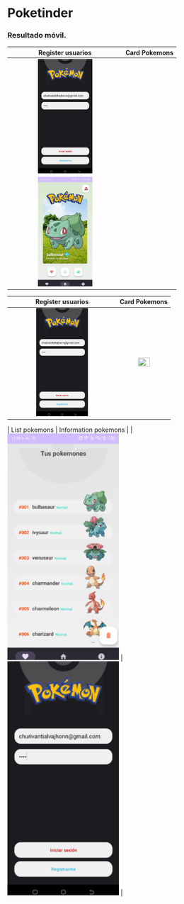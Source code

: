 # Poketinder 

### Resultado móvil.

|                              Register usuarios                               |                               Card Pokemons                                  |
|:----------------------------------------------------------------------------:|:----------------------------------------------------------------------------:|
| <img src="https://github.com/Jhonchuri11/GestorDocumental_Frontend_Busqueda/blob/master/R1-app/register-user-poketinder.png" style="height: 50%; width:50%;"/> 
| <img src="https://github.com/Jhonchuri11/GestorDocumental_Frontend_Busqueda/blob/master/R1-app/card-pokemons.png" style="height: 50%; width:50%;"/>          |

|                              Register usuarios                               |                               Card Pokemons                               |
|:----------------------------------------------------------------------------:|:----------------------------------------------------------------------------:|
| <img src="https://github.com/Jhonchuri11/GestorDocumental_Frontend_Busqueda/blob/master/R1-app/register-user-poketinder.png" style="height: 50%; width:50%;"/> | <img src="https://github.com/Jhonchuri11/GestorDocumental_Frontend_Busqueda/blob/master/R1-app/card-pokemons.pn" style="height: 50%; width:50%;"/> |

|                              List pokemons                                   |                               Information pokemons                           |
| <img src="https://github.com/Jhonchuri11/GestorDocumental_Frontend_Busqueda/blob/master/R1-app/list-favorite-pkemons.png" style="height: 50%; width:50%;"/> | <img src="https://github.com/Jhonchuri11/GestorDocumental_Frontend_Busqueda/blob/master/R1-app/register-user-poketinder.png" style="height: 50%; width:50%;"/> |
